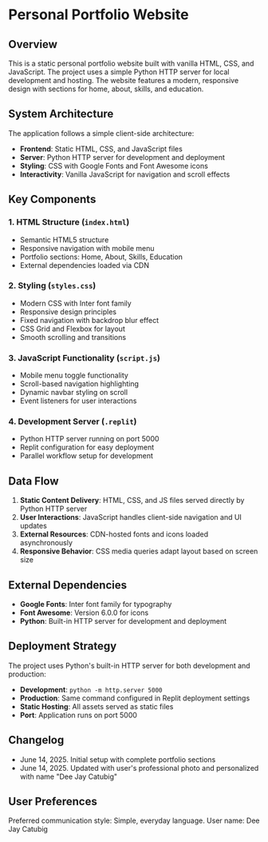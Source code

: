 # Personal Portfolio Website

## Overview

This is a static personal portfolio website built with vanilla HTML, CSS, and JavaScript. The project uses a simple Python HTTP server for local development and hosting. The website features a modern, responsive design with sections for home, about, skills, and education.

## System Architecture

The application follows a simple client-side architecture:

- **Frontend**: Static HTML, CSS, and JavaScript files
- **Server**: Python HTTP server for development and deployment
- **Styling**: CSS with Google Fonts and Font Awesome icons
- **Interactivity**: Vanilla JavaScript for navigation and scroll effects

## Key Components

### 1. HTML Structure (`index.html`)
- Semantic HTML5 structure
- Responsive navigation with mobile menu
- Portfolio sections: Home, About, Skills, Education
- External dependencies loaded via CDN

### 2. Styling (`styles.css`)
- Modern CSS with Inter font family
- Responsive design principles
- Fixed navigation with backdrop blur effect
- CSS Grid and Flexbox for layout
- Smooth scrolling and transitions

### 3. JavaScript Functionality (`script.js`)
- Mobile menu toggle functionality
- Scroll-based navigation highlighting
- Dynamic navbar styling on scroll
- Event listeners for user interactions

### 4. Development Server (`.replit`)
- Python HTTP server running on port 5000
- Replit configuration for easy deployment
- Parallel workflow setup for development

## Data Flow

1. **Static Content Delivery**: HTML, CSS, and JS files served directly by Python HTTP server
2. **User Interactions**: JavaScript handles client-side navigation and UI updates
3. **External Resources**: CDN-hosted fonts and icons loaded asynchronously
4. **Responsive Behavior**: CSS media queries adapt layout based on screen size

## External Dependencies

- **Google Fonts**: Inter font family for typography
- **Font Awesome**: Version 6.0.0 for icons
- **Python**: Built-in HTTP server for development and deployment

## Deployment Strategy

The project uses Python's built-in HTTP server for both development and production:
- **Development**: `python -m http.server 5000`
- **Production**: Same command configured in Replit deployment settings
- **Static Hosting**: All assets served as static files
- **Port**: Application runs on port 5000

## Changelog

- June 14, 2025. Initial setup with complete portfolio sections
- June 14, 2025. Updated with user's professional photo and personalized with name "Dee Jay Catubig"

## User Preferences

Preferred communication style: Simple, everyday language.
User name: Dee Jay Catubig